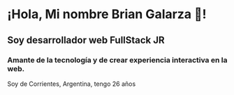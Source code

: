 # ¡Hola, Mi nombre Brian Galarza 👋!
## Soy desarrollador web FullStack JR
### Amante de la tecnología y de crear experiencia interactiva en la web.

 Soy de Corrientes, Argentina, tengo 26 años
 
<!--
**GalarzaBrian/GalarzaBrian** is a ✨ _special_ ✨ repository because its `README.md` (this file) appears on your GitHub profile.

Here are some ideas to get you started:

- 🔭 I’m currently working on ...
- 🌱 I’m currently learning ...
- 👯 I’m looking to collaborate on ...
- 🤔 I’m looking for help with ...
- 💬 Ask me about ...
- 📫 How to reach me: ...
- 😄 Pronouns: ...
- ⚡ Fun fact: ...
-->
